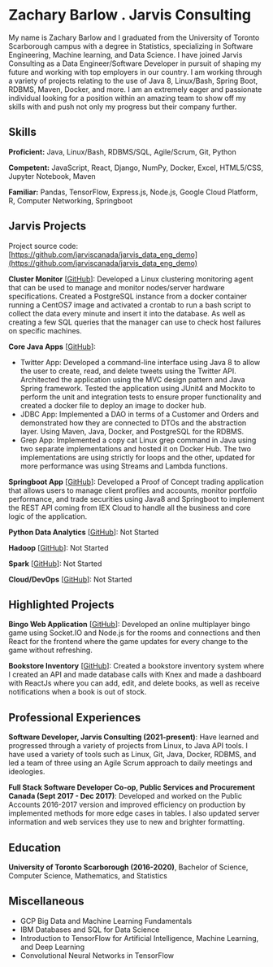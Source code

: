# Zachary Barlow . Jarvis Consulting

My name is Zachary Barlow and I graduated from the University of Toronto Scarborough campus with a degree in Statistics, specializing in Software Engineering, Machine learning, and Data Science. I have joined Jarvis Consulting as a Data Engineer/Software Developer in pursuit of shaping my future and working with top employers in our country. I am working through a variety of projects relating to the use of Java 8, Linux/Bash, Spring Boot, RDBMS, Maven, Docker, and more. I am an extremely eager and passionate individual looking for a position within an amazing team to show off my skills with and push not only my progress but their company further.

## Skills

**Proficient:** Java, Linux/Bash, RDBMS/SQL, Agile/Scrum, Git, Python

**Competent:** JavaScript, React, Django, NumPy, Docker, Excel, HTML5/CSS, Jupyter Notebook, Maven

**Familiar:** Pandas, TensorFlow, Express.js, Node.js, Google Cloud Platform, R, Computer Networking, Springboot

## Jarvis Projects

Project source code: [https://github.com/jarviscanada/jarvis_data_eng_demo](https://github.com/jarviscanada/jarvis_data_eng_demo)


**Cluster Monitor** [[GitHub](https://github.com/jarviscanada/jarvis_data_eng_demo/tree/master/linux_sql)]: Developed a Linux clustering monitoring agent that can be used to manage and monitor nodes/server hardware specifications. Created a PostgreSQL instance from a docker container running a CentOS7 image and activated a crontab to run a bash script to collect the data every minute and insert it into the database. As well as creating a few SQL queries that the manager can use to check host failures on specific machines.

**Core Java Apps** [[GitHub](https://github.com/jarviscanada/jarvis_data_eng_demo/tree/master/core_java)]:
      
  - Twitter App: Developed a command-line interface using Java 8 to allow the user to create, read, and delete tweets using the Twitter API. Architected the application using the MVC design pattern and Java Spring framework. Tested the application using JUnit4 and Mockito to perform the unit and integration tests to ensure proper functionality and created a docker file to deploy an image to docker hub.
  - JDBC App: Implemented a DAO in terms of a Customer and Orders and demonstrated how they are connected to DTOs and the abstraction layer. Using Maven, Java, Docker, and PostgreSQL for the RDBMS.
  - Grep App: Implemented a copy cat Linux grep command in Java using two separate implementations and hosted it on Docker Hub. The two implementations are using strictly for loops and the other, updated for more performance was using Streams and Lambda functions.

**Springboot App** [[GitHub](https://github.com/jarviscanada/jarvis_data_eng_demo/tree/master/springboot)]: Developed a Proof of Concept trading application that allows users to manage client profiles and accounts, monitor portfolio performance, and trade securities using Java8 and Springboot to implement the REST API coming from IEX Cloud to handle all the business and core logic of the application.

**Python Data Analytics** [[GitHub](https://github.com/jarviscanada/jarvis_data_eng_demo/tree/master/python_data_anlytics)]: Not Started

**Hadoop** [[GitHub](https://github.com/jarviscanada/jarvis_data_eng_demo/tree/master/hadoop)]: Not Started

**Spark** [[GitHub](https://github.com/jarviscanada/jarvis_data_eng_demo/tree/master/spark)]: Not Started

**Cloud/DevOps** [[GitHub](https://github.com/jarviscanada/jarvis_data_eng_demo/tree/master/cloud_devops)]: Not Started


## Highlighted Projects
**Bingo Web Application** [[GitHub](https://github.com/zachary-barlow/Bingo)]: Developed an online multiplayer bingo game using Socket.IO and Node.js for the rooms and connections and then React for the frontend where the game updates for every change to the game without refreshing.

**Bookstore Inventory** [[GitHub](https://github.com/zachary-barlow/VentionProject)]: Created a bookstore inventory system where I created an API and made database calls with Knex and made a dashboard with ReactJs where you can add, edit, and delete books, as well as receive notifications when a book is out of stock.


## Professional Experiences

**Software Developer, Jarvis Consulting (2021-present)**: Have learned and progressed through a variety of projects from Linux, to Java API tools. I have used a variety of tools such as Linux, Git, Java, Docker, RDBMS, and led a team of three using an Agile Scrum approach to daily meetings and ideologies.

**Full Stack Software Developer Co-op, Public Services and Procurement Canada (Sept 2017 - Dec 2017)**: Developed and worked on the Public Accounts 2016-2017 version and improved efficiency on production by implemented methods for more edge cases in tables. I also updated server information and web services they use to new and brighter formatting.


## Education
**University of Toronto Scarborough (2016-2020)**, Bachelor of Science, Computer Science, Mathematics, and Statistics


## Miscellaneous
- GCP Big Data and Machine Learning Fundamentals
- IBM Databases and SQL for Data Science
- Introduction to TensorFlow for Artificial Intelligence, Machine Learning, and Deep Learning
- Convolutional Neural Networks in TensorFlow